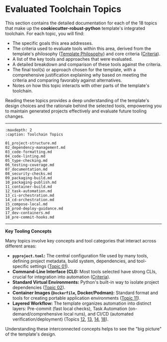 # Evaluated Toolchain Topics

This section contains the detailed documentation for each of the 18 topics that make up the **cookiecutter-robust-python** template's integrated toolchain. For each topic, you will find:

- The specific goals this area addresses.
- The criteria used to evaluate tools within this area, derived from the template's philosophy ([Template Philosophy](../philosophy.md)) and core criteria ([Criteria](../criteria.md)).
- A list of the key tools and approaches that were evaluated.
- A detailed breakdown and comparison of these tools against the criteria.
- The final tool(s) or approach chosen for the template, with a comprehensive justification explaining _why_ based on meeting the criteria and comparing favorably against alternatives.
- Notes on how this topic interacts with other parts of the template's toolchain.

Reading these topics provides a deep understanding of the template's design choices and the rationale behind the selected tools, empowering you to maintain generated projects effectively and evaluate future tooling changes.

---

```{toctree}
:maxdepth: 2
:caption: Toolchain Topics

01_project-structure.md
02_dependency-management.md
03_code-formatting.md
04_code-linting.md
05_type-checking.md
06_testing-coverage.md
07_documentation.md
08_security-checks.md
09_packaging-build.md
10_packaging-publish.md
11_container-build.md
12_task-automation.md
13_ci-orchestration.md
14_cd-orchestration.md
15_compose-local.md
16_prod-deploy-guidance.md
17_dev-containers.md
18_pre-commit-hooks.md
```

---

**Key Tooling Concepts**

Many topics involve key concepts and tool categories that interact across different areas:

- **`pyproject.toml`:** The central configuration file used by many tools, defining project metadata, build system, dependencies, and tool-specific settings ([Topic 01](01_project-structure.md)).
- **Command-Line Interface (CLI):** Most tools selected have strong CLIs, crucial for integration into automation ([Criteria](../criteria.md)).
- **Standard Virtual Environments:** Python's built-in way to isolate project dependencies ([Topic 02](02_dependency-management.md)).
- **Container Images (`Dockerfile`, Docker/Podman):** Standard format and tools for creating portable application environments ([Topic 11](11_container-build.md)).
- **Layered Workflow:** The template organizes automation into distinct layers: Pre-commit (fast local checks), Task Automation (on-demand/comprehensive local runs), and CI/CD (automated verification/deployment) (Topics [12](12_task-automation.md), [13](13_ci-orchestration.md), [14](14_cd-orchestration.md), [18](18_pre-commit-hooks.md)).

Understanding these interconnected concepts helps to see the "big picture" of the template's design.
